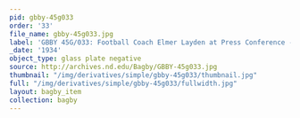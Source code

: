 ```yaml
---
pid: gbby-45g033
order: '33'
file_name: gbby-45g033.jpg
label: 'GBBY 45G/033: Football Coach Elmer Layden at Press Conference - 1934'
_date: '1934'
object_type: glass plate negative
source: http://archives.nd.edu/Bagby/GBBY-45g033.jpg
thumbnail: "/img/derivatives/simple/gbby-45g033/thumbnail.jpg"
full: "/img/derivatives/simple/gbby-45g033/fullwidth.jpg"
layout: bagby_item
collection: bagby
---
```


